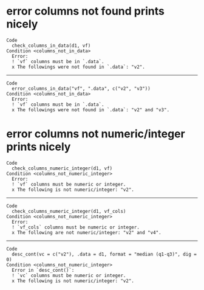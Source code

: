 # error columns not found prints nicely

    Code
      check_columns_in_data(d1, vf)
    Condition <columns_not_in_data>
      Error:
      ! `vf` columns must be in `.data`.
      x The followings were not found in `.data`: "v2".

---

    Code
      error_columns_in_data("vf", ".data", c("v2", "v3"))
    Condition <columns_not_in_data>
      Error:
      ! `vf` columns must be in `.data`.
      x The followings were not found in `.data`: "v2" and "v3".

# error columns not numeric/integer prints nicely

    Code
      check_columns_numeric_integer(d1, vf)
    Condition <columns_not_numeric_integer>
      Error:
      ! `vf` columns must be numeric or integer.
      x The following is not numeric/integer: "v2".

---

    Code
      check_columns_numeric_integer(d1, vf_cols)
    Condition <columns_not_numeric_integer>
      Error:
      ! `vf_cols` columns must be numeric or integer.
      x The following are not numeric/integer: "v2" and "v4".

---

    Code
      desc_cont(vc = c("v2"), .data = d1, format = "median (q1-q3)", dig = 0)
    Condition <columns_not_numeric_integer>
      Error in `desc_cont()`:
      ! `vc` columns must be numeric or integer.
      x The following is not numeric/integer: "v2".


